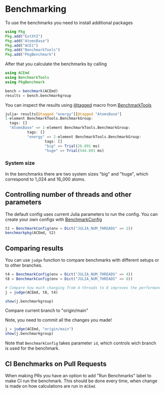 # Benchmarking

To use the benchmarks you need to install additional packages

```julia
using Pkg
Pkg.add("ExtXYZ")
Pkg.add("AtomsBase")
Pkg.add("ACE1")
Pkg.add("BenchmarkTools")
Pkg.add("PkgBenchmark")
```

After that you calculate the benchmarks by calling

```julia
using ACEmd
using BenchmarkTools
using PkgBenchmark

bench = benchmark(ACEmd)
results = bench.benchmarkgroup
```

You can inspect the results using [@tagged](https://juliaci.github.io/BenchmarkTools.jl/stable/manual/#Indexing-into-a-BenchmarkGroup-using-@tagged) macro from [BenchmarkTools](https://github.com/JuliaCI/BenchmarkTools.jl)

```julia
julia> results[@tagged "energy"][@tagged "AtomsBase"]
1-element BenchmarkTools.BenchmarkGroup:
  tags: []
  "AtomsBase" => 1-element BenchmarkTools.BenchmarkGroup:
          tags: []
          "energy" => 2-element BenchmarkTools.BenchmarkGroup:
                  tags: []
                  "big" => Trial(26.091 ms)
                  "huge" => Trial(544.891 ms)
```

### System size

In the benchmarks there are two system sizes "big" and "huge", which correspond to 1_024 and 16_000 atoms.


## Controlling number of threads and other parameters

The default config uses current Julia parameters to run the config.
You can create your own configs with [BenchmarkConfig](https://juliaci.github.io/PkgBenchmark.jl/stable/run_benchmarks/#PkgBenchmark.BenchmarkConfig)

```julia
t2 = BenchmarkConfig(env = Dict("JULIA_NUM_THREADS" => 2))
benchmarkpkg(ACEmd, t2)
```



## Comparing results

You can use `judge` function to compare benchmarks with different setups or to other branches.

```julia
t4 = BenchmarkConfig(env = Dict("JULIA_NUM_THREADS" => 4))
t8 = BenchmarkConfig(env = Dict("JULIA_NUM_THREADS" => 8))

# Compare how much changing from 4-threads to 8 improves the performance
j = judge(ACEmd, t8, t4)

show(j.benchmarkgroup)
```


Compare current branch to "origin/main"

Note, you need to commit all the changes you made!


```julia
j = judge(ACEmd, "origin/main")
show(j.benchmarkgroup)
```

Note that `BenchmarkConfig` takes parameter `id`, which controls wich branch is used for the benchmark.


## CI Benchmarks on Pull Requests

When making PRs you have an option to add "Run Benchmarks" label to make CI run the benchmark. This should be done every time, when change is made on how calculations are run in `ACEmd`.